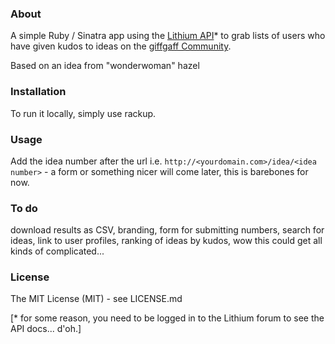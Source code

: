 ### About
A simple Ruby / Sinatra app using the [Lithium API](https://lithosphere.lithium.com/t5/rest-api/bd-p/developers-rest-api?leaf-id=Message.kudos.givers#Message.kudos.givers)* to grab lists of users who have given kudos to ideas on the [giffgaff Community](http://community.giffgaff.com/t5/Submit-Great-giffgaff-Ideas/).

Based on an idea from "wonderwoman" hazel

### Installation
To run it locally, simply use rackup.

### Usage
Add the idea number after the url i.e. ``http://<yourdomain.com>/idea/<idea number>`` - a form or something nicer will come later, this is barebones for now.

### To do
download results as CSV, branding, form for submitting numbers, search for ideas, link to user profiles, ranking of ideas by kudos, wow this could get all kinds of complicated...

### License
The MIT License (MIT) - see LICENSE.md


[\* for some reason, you need to be logged in to the Lithium forum to see the API docs... d'oh.]

